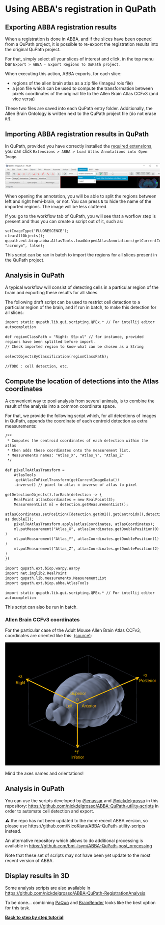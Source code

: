 # Using ABBA's registration in QuPath

## Exporting ABBA registration results
When a registration is done in ABBA, and if the slices have been opened from a QuPath project, it is possible to re-export the registration results into the original QuPath project.

For that, simply select all your slices of interest and click, in the top menu bar `Export > ABBA - Export Regions To QuPath project`.

When executing this action, ABBA exports, for each slice:
* regions of the allen brain atlas as a zip file (ImageJ rois file)
* a json file which can be used to compute the transformation between pixels coordinates of the original file to the Allen Brain Atlas CCFv3 (and vice versa)

These two files are saved into each QuPath entry folder. Additionally, the Allen Brain Ontology is written next to the QuPath project file (do not erase it!).

## Importing ABBA registration results in QuPath

In QuPath, provided you have correctly installed the [required extensions](installation.md), you can click `Extensions > ABBA > Load Atlas Annotations into Open Image`.

![Load annotation](assets/img/qupath_import_atlas_regions.png)

When opening the annotation, you will be able to split the regions between left and right hemi-brain, or not. You can press `N` to hide the name of the imported regions. The image will be less cluttered.

If you go to the workflow tab of QuPath, you will see that a worflow step is present and thus you can create a script out of it, such as:

```
setImageType('FLUORESCENCE');
clearAllObjects();
qupath.ext.biop.abba.AtlasTools.loadWarpedAtlasAnnotations(getCurrentImageData(), "acronym", false);
```

This script can be ran in batch to import the regions for all slices present in the QuPath project.

## Analysis in QuPath

A typical workflow will consist of detecting cells in a particular region of the brain and exporting these results for all slices.

The following draft script can be used to restrict cell detection to a particular region of the brain, and if run in batch, to make this detection for all slices:

```
import static qupath.lib.gui.scripting.QPEx.* // For intellij editor autocompletion

def regionClassPath = "Right: SSp-ul" // for instance, provided regions have been splitted before import. 
// Check imported region to know what can be chosen as a String

selectObjectsByClassification(regionClassPath);

//TODO : cell detection, etc.

```

## Compute the location of detections into the Atlas coordinates

A convenient way to pool analysis from several animals, is to combine the result of the analysis into a common coordinate space.

For that, we provide the following script which, for all detections of images in QuPath, appends the coordinate of each centroid detection as extra measurements:

```
/**
 * Computes the centroid coordinates of each detection within the atlas
 * then adds these coordinates onto the measurement list.
 * Measurements names: "Atlas_X", "Atlas_Y", "Atlas_Z"
 */

def pixelToAtlasTransform = 
    AtlasTools
    .getAtlasToPixelTransform(getCurrentImageData())
    .inverse() // pixel to atlas = inverse of atlas to pixel

getDetectionObjects().forEach(detection -> {
    RealPoint atlasCoordinates = new RealPoint(3);
    MeasurementList ml = detection.getMeasurementList();
    atlasCoordinates.setPosition([detection.getROI().getCentroidX(),detection.getROI().getCentroidY(),0] as double[]);
    pixelToAtlasTransform.apply(atlasCoordinates, atlasCoordinates);
    ml.putMeasurement("Atlas_X", atlasCoordinates.getDoublePosition(0) )
    ml.putMeasurement("Atlas_Y", atlasCoordinates.getDoublePosition(1) )
    ml.putMeasurement("Atlas_Z", atlasCoordinates.getDoublePosition(2) )
})

import qupath.ext.biop.warpy.Warpy
import net.imglib2.RealPoint
import qupath.lib.measurements.MeasurementList
import qupath.ext.biop.abba.AtlasTools

import static qupath.lib.gui.scripting.QPEx.* // For intellij editor autocompletion
```

This script can also be run in batch.

### Allen Brain CCFv3 coordinates

For the particular case of the Adult Mouse Allen Brain Atlas CCFv3, coordinates are oriented like this: [(source)](http://help.brain-map.org/download/attachments/5308472/3DOrientation.png?version=1&modificationDate=1368132564812&api=v2):

![img.png](assets/img/ccfv3.png)

Mind the axes names and orientations!

## Analysis in QuPath

You can use the scripts developed by [@enassar](https://github.com/enassar) and [@nickdelgrosso](https://github.com/nickdelgrosso) in this repository: https://github.com/nickdelgrosso/ABBA-QuPath-utility-scripts in order to automate cell detection and export.

:warning: the repo has not been updated to the more recent ABBA version, so please use https://github.com/NicoKiaru/ABBA-QuPath-utility-scripts instead.

An alternative repository which allows to do additional processing is available in https://github.com/bmi-lsym/ABBA-QuPath-post_processing

Note that these set of scripts may not have been yet update to the most recent version of ABBA.

## Display results in 3D

Some analysis scripts are also available in https://github.com/nickdelgrosso/ABBA-QuPath-RegistrationAnalysis

To be done... combining [PaQuo](https://paquo.readthedocs.io/en/latest/quickstart.html) and [BrainRender](https://github.com/brainglobe/brainrender) looks like the best option for this task. 

[**Back to step by step tutorial**](usage.md)
